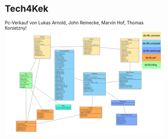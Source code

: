 # Tech4Kek
Pc-Verkauf von Lukas Arnold, John Reinecke, Marvin Hof, Thomas Konietzny!
![alt text](https://github.com/fh-erfurt/Tech4Kek/blob/main/UML_V1.jpg)
